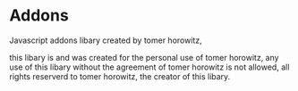 # Addons
Javascript addons libary created by tomer horowitz,

this libary is and was created for the personal use of tomer horowitz, 
any use of this libary without the agreement of tomer horowitz is not allowed,
all rights reserverd to tomer horowitz, the creator of this libary.
